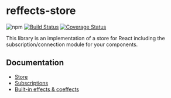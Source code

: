 # reffects-store

![npm](https://img.shields.io/npm/v/reffects-store) [![Build Status](https://travis-ci.com/trovit/reffects.svg?branch=master)](https://travis-ci.com/trovit/reffects-store) [![Coverage Status](https://coveralls.io/repos/github/trovit/reffects-store/badge.svg?branch=master)](https://coveralls.io/github/trovit/reffects-store?branch=master)

This library is an implementation of a store for React including the subscription/connection module for your components.

## Documentation

- [Store](./docs/store_api.md)
- [Subscriptions](./docs/subscriptions_api.md)
- [Built-in effects & coeffects](./docs/built_in_effects_coeffects.md)